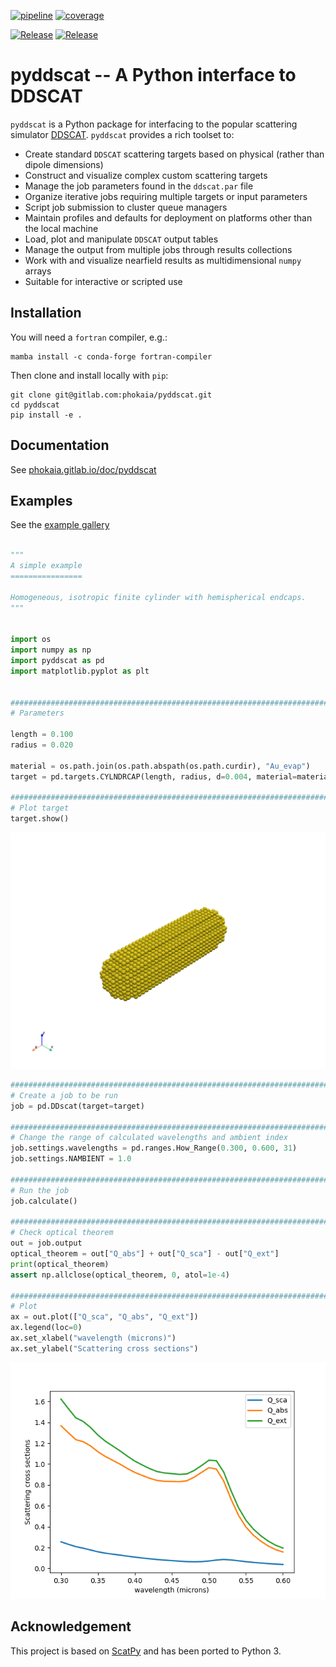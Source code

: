 

<!-- <a class="reference external image-reference" href="https://gitlab.com/phokaia/pyddscat/-/releases" target="_blank"><img alt="Release" src="https://img.shields.io/endpoint?url=https://gitlab.com/phokaia/pyddscat/-/jobs/artifacts/main/raw/logobadge.json?job=badge&labelColor=c9c9c9"></a>  -->
<!-- <a class="reference external image-reference" href="https://gitlab.com/phokaia/pyddscat/commits/main" target="_blank"><img alt="Release" src="https://img.shields.io/gitlab/pipeline/phokaia/pyddscat/main?logo=gitlab&labelColor=dedede&style=for-the-badge"></a>  -->

<a class="reference external image-reference" href="https://gitlab.com/phokaia/pyddscat/commits/main" target="_blank"><img alt="pipeline" src="https://gitlab.com/phokaia/pyddscat/badges/main/pipeline.svg?style=flat-square"></a> 
<a class="reference external image-reference" href="https://gitlab.com/phokaia/pyddscat/commits/main" target="_blank"><img alt="coverage" src="https://gitlab.com/phokaia/pyddscat/badges/main/coverage.svg?style=flat-square"></a> 

<!-- <a class="reference external image-reference" href="https://gitlab.com/phokaia/pyddscat/commits/main" target="_blank"><img alt="Release" src="https://img.shields.io/gitlab/coverage/phokaia/pyddscat/main?logo=python&logoColor=e9d672&style=flat-square"></a> -->
<a class="reference external image-reference" href="https://black.readthedocs.io/en/stable/" target="_blank"><img alt="Release" src="https://img.shields.io/badge/code%20style-black-dedede.svg?logo=python&logoColor=e9d672&style=flat-square"></a>
<a class="reference external image-reference" href="https://gitlab.com/phokaia/pyddscat/-/blob/main/LICENSE.txt" target="_blank"><img alt="Release" src="https://img.shields.io/badge/license-GPLv3-blue?color=f8742d&logo=open-access&logoColor=f8742d&style=flat-square"></a>



# pyddscat -- A Python interface to DDSCAT

`pyddscat` is a Python package for interfacing to the popular scattering simulator
[DDSCAT](http://www.astro.princeton.edu/~draine/DDSCAT.html). `pyddscat` provides a rich toolset to:

* Create standard `DDSCAT` scattering targets based on physical (rather than dipole dimensions)
* Construct and visualize complex custom scattering targets
* Manage the job parameters found in the `ddscat.par` file
* Organize iterative jobs requiring multiple targets or input parameters
* Script job submission to cluster queue managers
* Maintain profiles and defaults for deployment on platforms other than the local machine
* Load, plot and manipulate `DDSCAT` output tables
* Manage the output from multiple jobs through results collections
* Work with and visualize nearfield results as multidimensional `numpy` arrays
* Suitable for interactive or scripted use



## Installation

You will need a `fortran` compiler, e.g.:

```
mamba install -c conda-forge fortran-compiler
```

Then clone and install locally with `pip`:

```
git clone git@gitlab.com:phokaia/pyddscat.git
cd pyddscat
pip install -e .
```

## Documentation

See [phokaia.gitlab.io/doc/pyddscat](https://phokaia.gitlab.io/doc/pyddscat)

## Examples

See the [example gallery](https://phokaia.gitlab.io/doc/pyddscat/examples)

```python

"""
A simple example
================

Homogeneous, isotropic finite cylinder with hemispherical endcaps.
"""


import os
import numpy as np
import pyddscat as pd
import matplotlib.pyplot as plt


##############################################################################
# Parameters

length = 0.100
radius = 0.020

material = os.path.join(os.path.abspath(os.path.curdir), "Au_evap")
target = pd.targets.CYLNDRCAP(length, radius, d=0.004, material=material)

##############################################################################
# Plot target
target.show()
```

![](doc/_static/sphx_glr_plot_test_001.png)
```python
##############################################################################
# Create a job to be run
job = pd.DDscat(target=target)

##############################################################################
# Change the range of calculated wavelengths and ambient index
job.settings.wavelengths = pd.ranges.How_Range(0.300, 0.600, 31)
job.settings.NAMBIENT = 1.0

##############################################################################
# Run the job
job.calculate()

##############################################################################
# Check optical theorem
out = job.output
optical_theorem = out["Q_abs"] + out["Q_sca"] - out["Q_ext"]
print(optical_theorem)
assert np.allclose(optical_theorem, 0, atol=1e-4)

##############################################################################
# Plot
ax = out.plot(["Q_sca", "Q_abs", "Q_ext"])
ax.legend(loc=0)
ax.set_xlabel("wavelength (microns)")
ax.set_ylabel("Scattering cross sections")

```

![](doc/_static/sphx_glr_plot_test_002.png)

## Acknowledgement

This project is based on [ScatPy](https://pythonhosted.org/ScatPy/index.html) and has been ported to Python 3.

